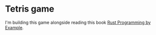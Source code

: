 # Tetris game

I'm building this game alongside reading this book [Rust Programming by Example](https://www.packtpub.com/product/rust-programming-by-example/9781788390637).
